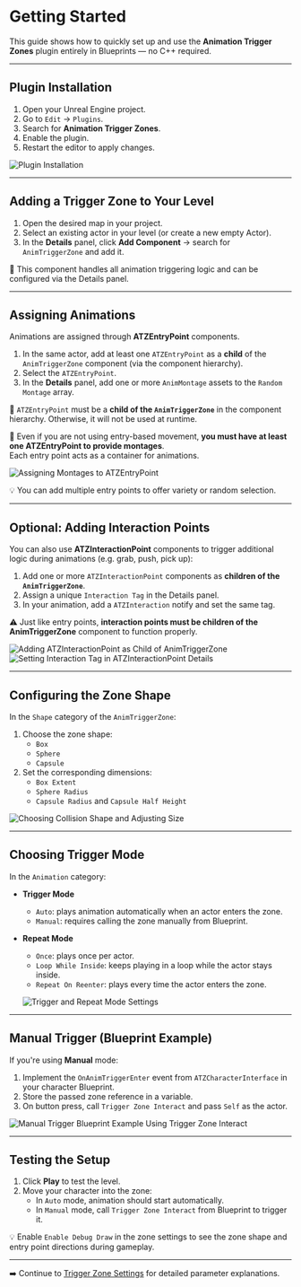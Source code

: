 # Getting Started

This guide shows how to quickly set up and use the **Animation Trigger Zones** plugin entirely in Blueprints — no C++ required.

---

## Plugin Installation

1. Open your Unreal Engine project.
2. Go to `Edit` → `Plugins`.
3. Search for **Animation Trigger Zones**.
4. Enable the plugin.
5. Restart the editor to apply changes.

![Plugin Installation](images/getting-started_SCREENSHOT_1.png)

---

## Adding a Trigger Zone to Your Level

1. Open the desired map in your project.
2. Select an existing actor in your level (or create a new empty Actor).
3. In the **Details** panel, click **Add Component** → search for `AnimTriggerZone` and add it.

🎯 This component handles all animation triggering logic and can be configured via the Details panel.

---

## Assigning Animations

Animations are assigned through **ATZEntryPoint** components.

1. In the same actor, add at least one `ATZEntryPoint` as a **child** of the `AnimTriggerZone` component (via the component hierarchy).
2. Select the `ATZEntryPoint`.
3. In the **Details** panel, add one or more `AnimMontage` assets to the `Random Montage` array.

📌 `ATZEntryPoint` must be a **child of the `AnimTriggerZone`** in the component hierarchy. Otherwise, it will not be used at runtime.

📌 Even if you are not using entry-based movement, **you must have at least one ATZEntryPoint to provide montages**.  
Each entry point acts as a container for animations.

![Assigning Montages to ATZEntryPoint](images/getting-started_SCREENSHOT_2.png)

💡 You can add multiple entry points to offer variety or random selection.

---

## Optional: Adding Interaction Points

You can also use **ATZInteractionPoint** components to trigger additional logic during animations (e.g. grab, push, pick up):

1. Add one or more `ATZInteractionPoint` components as **children of the `AnimTriggerZone`**.
2. Assign a unique `Interaction Tag` in the Details panel.
3. In your animation, add a `ATZInteraction` notify and set the same tag.

⚠️ Just like entry points, **interaction points must be children of the AnimTriggerZone** component to function properly.

![Adding ATZInteractionPoint as Child of AnimTriggerZone](images/getting-started_SCREENSHOT_3.png)
![Setting Interaction Tag in ATZInteractionPoint Details](images/getting-started_SCREENSHOT_4.png)

---

## Configuring the Zone Shape

In the `Shape` category of the `AnimTriggerZone`:

1. Choose the zone shape:
   - `Box`
   - `Sphere`
   - `Capsule`
2. Set the corresponding dimensions:
   - `Box Extent`
   - `Sphere Radius`
   - `Capsule Radius` and `Capsule Half Height`

![Choosing Collision Shape and Adjusting Size](images/getting-started_SCREENSHOT_5.png)

---

## Choosing Trigger Mode

In the `Animation` category:

- **Trigger Mode**  
  - `Auto`: plays animation automatically when an actor enters the zone.  
  - `Manual`: requires calling the zone manually from Blueprint.

- **Repeat Mode**  
  - `Once`: plays once per actor.  
  - `Loop While Inside`: keeps playing in a loop while the actor stays inside.  
  - `Repeat On Reenter`: plays every time the actor enters the zone.

  ![Trigger and Repeat Mode Settings](images/getting-started_SCREENSHOT_6.png)

---

## Manual Trigger (Blueprint Example)

If you're using **Manual** mode:

1. Implement the `OnAnimTriggerEnter` event from `ATZCharacterInterface` in your character Blueprint.
2. Store the passed zone reference in a variable.
3. On button press, call `Trigger Zone Interact` and pass `Self` as the actor.

![Manual Trigger Blueprint Example Using Trigger Zone Interact](images/getting-started_SCREENSHOT_7.png)

---

## Testing the Setup

1. Click **Play** to test the level.
2. Move your character into the zone:
   - In `Auto` mode, animation should start automatically.
   - In `Manual` mode, call `Trigger Zone Interact` from Blueprint to trigger it.

💡 Enable `Enable Debug Draw` in the zone settings to see the zone shape and entry point directions during gameplay.

---

➡️ Continue to [Trigger Zone Settings](trigger-zone.md) for detailed parameter explanations.